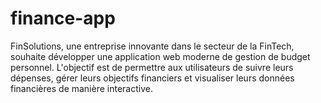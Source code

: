 # finance-app
FinSolutions, une entreprise innovante dans le secteur de la FinTech, souhaite développer une application web moderne de gestion de budget personnel. L'objectif est de permettre aux utilisateurs de suivre leurs dépenses, gérer leurs objectifs financiers et visualiser leurs données financières de manière interactive.
